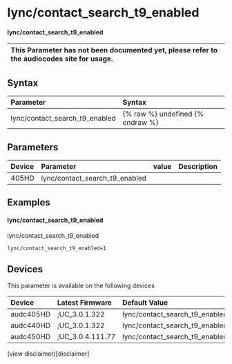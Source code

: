 ﻿---
description: lync/contact_search_t9_enabled
search: false
---

# lync/contact_search_t9_enabled

#### lync/contact_search_t9_enabled


| This Parameter has not been documented yet, please refer to the audiocodes site for usage.  |
| :--- |

## Syntax
| Parameter | Syntax |
| :--- | :--- |
|lync/contact_search_t9_enabled | {% raw %} undefined {% endraw %} |

## Parameters
|Device|Parameter|value|Description|
|:---|:---|:---|:---|
| 405HD | lync/contact_search_t9_enabled |  |  |

## Examples
#### lync/contact_search_t9_enabled

lync/contact_search_t9_enabled

```
lync/contact_search_t9_enabled=1
```

## Devices
This parameter is available on the following devices

| Device | Latest Firmware | Default Value |
|:---|:---|:---|
| audc405HD | ;UC_3.0.1.322 | lync/contact_search_t9_enabled=1 
| audc440HD | ;UC_3.0.1.322 | lync/contact_search_t9_enabled=1 
| audc450HD | ;UC_3.0.4.111.77 | lync/contact_search_t9_enabled=1 

(view disclaimer)[disclaimer]
